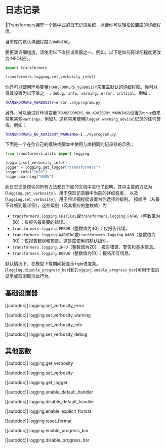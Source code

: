 <!--
版权所有2020年The HuggingFace团队。

根据Apache许可证2.0版（“许可证”），你除非符合许可证中的规定，否则不得使用此文件。
你可以在以下网址获取许可证的副本：

http://www.apache.org/licenses/LICENSE-2.0

除非适用法律或书面同意，根据许可证分发的软件以“原样基础”分发，
不附带任何明示或暗示的保证或条件。请查看许可证了解许可中的具体语言和限制。

⚠️请注意，此文件是使用Markdown编写的，但包含了我们doc-builder的特定语法（类似于MDX），
所以在你的Markdown查看器中可能无法正确显示。

-->

# 日志记录

🤗Transformers拥有一个集中式的日志记录系统，以便你可以轻松设置库的详细程度。

当前库的默认详细程度为`WARNING`。

要更改详细程度，请使用以下直接设置器之一。例如，以下是如何将详细程度更改为INFO级别。

```python
import transformers

transformers.logging.set_verbosity_info()
```

你还可以使用环境变量`TRANSFORMERS_VERBOSITY`来覆盖默认的详细程度。你可以将其设置为以下值之一：`debug`、`info`、`warning`、`error`、`critical`。例如：

```bash
TRANSFORMERS_VERBOSITY=error ./myprogram.py
```

另外，可以通过将环境变量`TRANSFORMERS_NO_ADVISORY_WARNINGS`设置为`true`值来禁用某些`warnings`，例如*1*。这将禁用使用[`logger.warning_advice`]记录的任何警告。例如：

```bash
TRANSFORMERS_NO_ADVISORY_WARNINGS=1 ./myprogram.py
```

下面是一个在你自己的模块或脚本中使用与库相同的记录器的示例：

```python
from transformers.utils import logging

logging.set_verbosity_info()
logger = logging.get_logger("transformers")
logger.info("INFO")
logger.warning("WARN")
```


此日志记录模块的所有方法都在下面的文档中进行了说明，其中主要的方法为
[`logging.get_verbosity`]，用于获取记录器中当前的详细程度，
以及[`logging.set_verbosity`]，用于将详细程度设置为你选择的级别。
按顺序（从最不详细到最详细），这些级别（及其相应的整数值）为：

- `transformers.logging.CRITICAL`或`transformers.logging.FATAL`（整数值为50）：仅报告最重要的错误。
- `transformers.logging.ERROR`（整数值为40）：仅报告错误。
- `transformers.logging.WARNING`或`transformers.logging.WARN`（整数值为30）：仅报告错误和警告。这是库使用的默认级别。
- `transformers.logging.INFO`（整数值为20）：报告错误、警告和基本信息。
- `transformers.logging.DEBUG`（整数值为10）：报告所有信息。

默认情况下，在模型下载期间将显示`tqdm`进度条。[`logging.disable_progress_bar`]和[`logging.enable_progress_bar`]可用于取消显示或取消取消此行为。

## 基础设置器

[[autodoc]] logging.set_verbosity_error

[[autodoc]] logging.set_verbosity_warning

[[autodoc]] logging.set_verbosity_info

[[autodoc]] logging.set_verbosity_debug

## 其他函数

[[autodoc]] logging.get_verbosity

[[autodoc]] logging.set_verbosity

[[autodoc]] logging.get_logger

[[autodoc]] logging.enable_default_handler

[[autodoc]] logging.disable_default_handler

[[autodoc]] logging.enable_explicit_format

[[autodoc]] logging.reset_format

[[autodoc]] logging.enable_progress_bar

[[autodoc]] logging.disable_progress_bar
